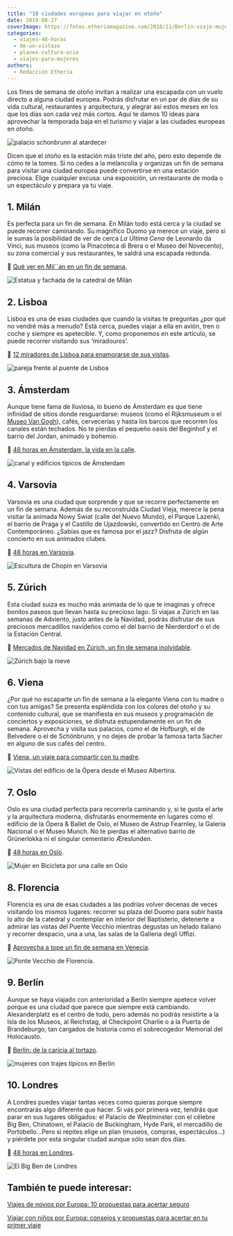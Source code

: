 ```yaml
---
title: "10 ciudades europeas para viajar en otoño"
date: 2019-08-27
coverImage: https://fotos.etheriamagazine.com/2018/11/Berlin-viaje-mujeres-e1566602904130.jpg
categories: 
  - viajes-48-horas
  - de-un-vistazo
  - planes-cultura-ocio
  - viajes-para-mujeres
authors: 
  - Redacción Etheria
---
```


Los fines de semana de otoño invitan a realizar una escapada con un vuelo directo a 
alguna ciudad europea. Podrás disfrutar en un par de días de su vida cultural, 
restaurantes y arquitectura, y alegrar así estos meses en los que los días son cada vez 
más cortos. Aquí te damos 10 ideas para aprovechar la temporada baja en el turismo y 
viajar a las ciudades europeas en otoño. 

![palacio schonbrunn al atardecer](https://fotos.etheriamagazine.com/2019/04/que-ver-viena-palacio-de-schonbrunn.jpg "Palacio de Schönbrunn en Viena.")

Dicen que el otoño es la estación más triste del año, pero esto depende de cómo te la 
tomes. Si no cedes a la melancolía y organizas un fin de semana para visitar una ciudad 
europea puede convertirse en una estación preciosa. Elige cualquier excusa: una 
exposición, un restaurante de moda o un espectáculo y prepara ya tu viaje. 

## 1\. Milán

Es perfecta para un fin de semana. En Milán todo está cerca y la ciudad se puede 
recorrer caminando. Su magnífico Duomo ya merece un viaje, pero si le sumas la 
posibilidad de ver de cerca _La Última Cena_ de Leonardo da Vinci, sus museos (como la 
Pinacoteca di Brera o el Museo del Novecento), su zona comercial y sus restaurantes, te 
saldrá una escapada redonda. 

📌 [Qué ver en Mil´´an en un fin de 
semana](https://etheriamagazine.com/2018/12/21/que-ver-en-milan-en-48-horas/). 

![Estatua y fachada de la catedral de Milán](https://fotos.etheriamagazine.com/2018/12/Milan-duomo-fachada-e1566602710779.jpg "Fachada del Duomo de Milán.")

## 2\. Lisboa

Lisboa es una de esas ciudades que cuando la visitas te preguntas ¿por qué no vendré más 
a menudo? Está cerca, puedes viajar a ella en avión, tren o coche y siempre es 
apetecible. Y, como proponemos en este artículo, se puede recorrer visitando sus 
‘miradouros’. 

📌 [12 miradores de Lisboa para enamorarse de sus 
vistas](https://etheriamagazine.com/2018/10/30/12-miradores-para-exprimir-lisboa/). 

![pareja frente al puente de Lisboa](https://fotos.etheriamagazine.com/2018/10/Miradores-de-Lisboa-e1566028365742.jpg "Los miradores de Lisboa dan otra perspectiva de la ciudad.")

## 3\. Ámsterdam

Aunque tiene fama de lluviosa, lo bueno de Ámsterdam es que tiene infinidad de sitios 
donde resguardarse: museos (como el Rijksmuseum o el [Museo Van 
Gogh](https://www.vangoghmuseum.nl/nl)), cafés, cervecerías y hasta los barcos que 
recorren los canales están techados. No te pierdas el pequeño oasis del Beginhof y el 
barrio del Jordan, animado y bohemio. 

📌 [48 horas en Ámsterdam, la vida en la 
calle](https://etheriamagazine.com/2019/04/11/viajar-sola-que-ver-hacer-dormir-amsterdam/). 

![canal y edificios típicos de Ámsterdam](https://fotos.etheriamagazine.com/2019/03/viaje-mujeres-amsterdam.jpg "Los canales son los que aportan más personalidad a Amsterdam. © Carmen Giró")

## 4\. Varsovia

Varsovia es una ciudad que sorprende y que se recorre perfectamente en un fin de semana. 
Además de su reconstruida Ciudad Vieja, merece la pena visitar la animada Nowy Swiat 
(calle del Nuevo Mundo), el Parque Lazenki, el barrio de Praga y el Castillo de 
Ujazdowski, convertido en Centro de Arte Contemporáneo. ¿Sabías que es famosa por el 
jazz? Disfruta de algún concierto en sus animados clubes. 

📌 [48 horas en 
Varsovia](https://etheriamagazine.com/2018/08/17/48-horas-en-varsovia-polonia/). 

![Escultura de Chopin en Varsovia](https://fotos.etheriamagazine.com/2018/08/Chopin-Varsovia-e1566602791637.jpg "Escultura de Chopin. © Manena Munar")

## 5\. Zúrich

Esta ciudad suiza es mucho más animada de lo que te imaginas y ofrece bonitos paseos que 
llevan hasta su precioso lago. Si viajas a Zúrich en las semanas de Adviento, justo 
antes de la Navidad, podrás disfrutar de sus preciosos mercadillos navideños como el del 
barrio de Nierderdorf o el de la Estación Central. 

📌 [Mercados de Navidad en Zúrich, un fin de semana 
inolvidable](https://etheriamagazine.com/2018/10/12/mercados-de-navidad-en-zurich/). 

![Zúrich bajo la nieve](https://fotos.etheriamagazine.com/2018/10/Zurich-vista-nocturna-e1566286407183.jpg "Zúrich al atardecer.")

## 6\. Viena

¿Por qué no escaparte un fin de semana a la elegante Viena con tu madre o con tus 
amigas? Se presenta espléndida con los colores del otoño y su contenido cultural, que se 
manifiesta en sus museos y programación de conciertos y exposiciones, se disfruta 
estupendamente en un fin de semana. Aprovecha y visita sus palacios, como el de 
Hofburgh, el de Belvedere o el de Schönbrunn, y no dejes de probar la famosa tarta 
Sacher en alguno de sus cafés del centro. 

📌 [Viena, un viaje para compartir con tu 
madre](https://etheriamagazine.com/2019/04/24/viajar-con-madres-que-ver-viena/). 

![Vistas del edificio de la Ópera desde el Museo Albertina.](https://fotos.etheriamagazine.com/2019/04/opera-viena-exterior.jpg "Vistas del edificio de la Ópera desde el Museo Albertina.")

## 7\. Oslo

Oslo es una ciudad perfecta para recorrerla caminando y, si te gusta el arte y la 
arquitectura moderna, disfrutarás enormemente en lugares como el edificio de la Ópera & 
Ballet de Oslo, el Museo de Astrup Fearnley, la Galería Nacional o el Museo Munch. No te 
pierdas el alternativo barrio de Grünerlokka ni el singular cementerio Æreslunden. 

📌 [48 horas en Oslo](https://etheriamagazine.com/2018/07/13/48-horas-en-oslo/). 

![Mujer en Bicicleta por una calle en Oslo](https://fotos.etheriamagazine.com/2018/04/6-Etheria-Mujeres-Viajeras-en-Oslo-e1566888953486.jpg "Recorre Oslo en bicicleta. © PGM")

## 8\. Florencia

Florencia es una de esas ciudades a las podrías volver decenas de veces visitando los 
mismos lugares: recorrer su plaza del Duomo para subir hasta lo alto de la catedral y 
contemplar en interior del Baptisterio, detenerte a admirar las vistas del Puente 
Vecchio mientras degustas un helado italiano y recorrer despacio, una a una, las salas 
de la Galleria degli Uffizi. 

📌 [Aprovecha a tope un fin de semana en 
Venecia](https://etheriamagazine.com/2018/05/16/48-horas-en-florencia-fin-de-semana-que-ver-hacer/). 

![Ponte Vecchio de Florencia.](https://fotos.etheriamagazine.com/2018/05/TOSCANA-FLORENCIA-PONTE-VECCHIO-6-e1566602882816.jpg "Atravesar el Ponte Vecchio es uno de los 'must' en Florencia.")

## 9\. Berlín

Aunque se haya viajado con anterioridad a Berlín siempre apetece volver porque es una 
ciudad que parece que siempre está cambiando. Alexanderplatz es el centro de todo, pero 
además no podrás resistirte a la Isla de los Museos, al Reichstag, al Checkpoint Charlie 
o a la Puerta de Brandeburgo, tan cargados de historia como el sobrecogedor Memorial del 
Holocausto. 

📌 [Berlín: de la caricia al 
tortazo](https://etheriamagazine.com/2018/11/12/viaje-al-berlin-mas-divertido-interesante-sobrecogedor/). 

![mujeres con trajes típicos en Berlín](https://fotos.etheriamagazine.com/2018/11/Berlin-viaje-mujeres-e1566602904130.jpg "Reichstag, 2018. ©Kelu RG.")

## 10\. Londres

A Londres puedes viajar tantas veces como quieras porque siempre encontrarás algo 
diferente que hacer. Si vas por primera vez, tendrás que parar en sus lugares obligados: 
el Palacio de Westminster con el célebre Big Ben, Chinatown, el Palacio de Buckingham, 
Hyde Park, el mercadillo de Portobello…Pero si repites elige un plan (museos, compras, 
espectáculos…) y piérdete por esta singular ciudad aunque sólo sean dos días. 

📌 [48 horas en 
Londres](https://etheriamagazine.com/2018/09/13/visitas-imprescindibles-fin-de-semana-londres/). 

![El Big Ben de Londres](https://fotos.etheriamagazine.com/2018/08/Londres-Big-Ben-e1566602933791.jpg "El Palacio de Westminster con la torre del célebre reloj que tiene una campana llamada Big Ben.")

## También te puede interesar:

[Viajes de novios por Europa: 10 propuestas para acertar 
seguro](https://etheriamagazine.com/2021/11/19/ideas-viaje-de-novios-por-europa/) 

[Viajar con niños por Europa: consejos y propuestas para acertar en tu primer 
viaje](https://etheriamagazine.com/2021/02/02/viajar-con-ninos-por-europa-consejos-y-propuestas/)
